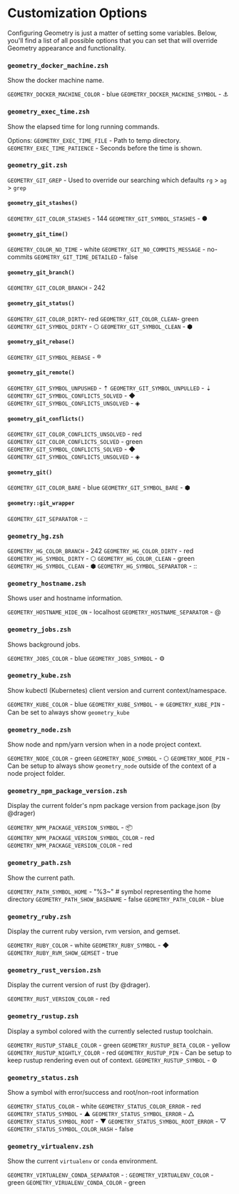 # Customization Options

Configuring Geometry is just a matter of setting some variables. Below, you'll find a list of all possible options that you can set that will override Geometry appearance and functionality.


### `geometry_docker_machine.zsh`

Show the docker machine name.

`GEOMETRY_DOCKER_MACHINE_COLOR` - blue
`GEOMETRY_DOCKER_MACHINE_SYMBOL` - ⚓

### `geometry_exec_time.zsh`

Show the elapsed time for long running commands.

Options:
`GEOMETRY_EXEC_TIME_FILE` - Path to temp directory.
`GEOMETRY_EXEC_TIME_PATIENCE` - Seconds before the time is shown.

### `geometry_git.zsh`

`GEOMETRY_GIT_GREP` - Used to override our searching which defaults `rg` > `ag` > `grep`

#### `geometry_git_stashes()`
`GEOMETRY_GIT_COLOR_STASHES` - 144
`GEOMETRY_GIT_SYMBOL_STASHES` - ●

#### `geometry_git_time()`
`GEOMETRY_COLOR_NO_TIME` - white 
`GEOMETRY_GIT_NO_COMMITS_MESSAGE` - no-commits
`GEOMETRY_GIT_TIME_DETAILED` - false

#### `geometry_git_branch()`
`GEOMETRY_GIT_COLOR_BRANCH` - 242

#### `geometry_git_status()`
`GEOMETRY_GIT_COLOR_DIRTY`- red
`GEOMETRY_GIT_COLOR_CLEAN`- green
`GEOMETRY_GIT_SYMBOL_DIRTY` - ⬡
`GEOMETRY_GIT_SYMBOL_CLEAN` - ⬢

#### `geometry_git_rebase()`
`GEOMETRY_GIT_SYMBOL_REBASE` - ®

#### `geometry_git_remote() `
`GEOMETRY_GIT_SYMBOL_UNPUSHED` - ⇡
`GEOMETRY_GIT_SYMBOL_UNPULLED` - ⇣
`GEOMETRY_GIT_SYMBOL_CONFLICTS_SOLVED` - ◆
`GEOMETRY_GIT_SYMBOL_CONFLICTS_UNSOLVED` - ◈

#### `geometry_git_conflicts()`
`GEOMETRY_GIT_COLOR_CONFLICTS_UNSOLVED` - red
`GEOMETRY_GIT_COLOR_CONFLICTS_SOLVED` - green
`GEOMETRY_GIT_SYMBOL_CONFLICTS_SOLVED` - ◆
`GEOMETRY_GIT_SYMBOL_CONFLICTS_UNSOLVED` - ◈

#### `geometry_git()`
`GEOMETRY_GIT_COLOR_BARE` - blue
`GEOMETRY_GIT_SYMBOL_BARE` - ⬢

#### `geometry::git_wrapper`
`GEOMETRY_GIT_SEPARATOR` - ::

### `geometry_hg.zsh`

`GEOMETRY_HG_COLOR_BRANCH` - 242
`GEOMETRY_HG_COLOR_DIRTY` - red
`GEOMETRY_HG_SYMBOL_DIRTY` - ⬡
`GEOMETRY_HG_COLOR_CLEAN` - green
`GEOMETRY_HG_SYMBOL_CLEAN` - ⬢
`GEOMETRY_HG_SYMBOL_SEPARATOR` - ::

### `geometry_hostname.zsh`

Shows user and hostname information.

`GEOMETRY_HOSTNAME_HIDE_ON` - localhost
`GEOMETRY_HOSTNAME_SEPARATOR` - @

### `geometry_jobs.zsh`

Shows background jobs.

`GEOMETRY_JOBS_COLOR` - blue
`GEOMETRY_JOBS_SYMBOL` - ⚙

### `geometry_kube.zsh`

Show kubectl (Kubernetes) client version and current context/namespace.

`GEOMETRY_KUBE_COLOR` - blue
`GEOMETRY_KUBE_SYMBOL` - ⎈
`GEOMETRY_KUBE_PIN` - Can be set to always show `geometry_kube`

### `geometry_node.zsh`

Show node and npm/yarn version when in a node project context.

`GEOMETRY_NODE_COLOR` - green 
`GEOMETRY_NODE_SYMBOL` - ⬡
`GEOMETRY_NODE_PIN` - Can be setup to always show `geometry_node` outside of the context of a node project folder.

### `geometry_npm_package_version.zsh`

Display the current folder's npm package version from package.json (by @drager)

`GEOMETRY_NPM_PACKAGE_VERSION_SYMBOL` - 📦
`GEOMETRY_NPM_PACKAGE_VERSION_SYMBOL_COLOR` - red
`GEOMETRY_NPM_PACKAGE_VERSION_COLOR` - red

### `geometry_path.zsh`

Show the current path.

`GEOMETRY_PATH_SYMBOL_HOME` - "%3~"   # symbol representing the home directory
`GEOMETRY_PATH_SHOW_BASENAME` - false
`GEOMETRY_PATH_COLOR` - blue

### `geometry_ruby.zsh`

Display the current ruby version, rvm version, and gemset.

`GEOMETRY_RUBY_COLOR` - white
`GEOMETRY_RUBY_SYMBOL` - ◆
`GEOMETRY_RUBY_RVM_SHOW_GEMSET` - true

### `geometry_rust_version.zsh`

Display the current version of rust (by @drager).

`GEOMETRY_RUST_VERSION_COLOR` - red

### `geometry_rustup.zsh`

Display a symbol colored with the currently selected rustup toolchain.

`GEOMETRY_RUSTUP_STABLE_COLOR` - green
`GEOMETRY_RUSTUP_BETA_COLOR` - yellow
`GEOMETRY_RUSTUP_NIGHTLY_COLOR` - red
`GEOMETRY_RUSTUP_PIN` - Can be setup to keep rustup rendering even out of context.
`GEOMETRY_RUSTUP_SYMBOL` - ⚙

### `geometry_status.zsh`

Show a symbol with error/success and root/non-root information

`GEOMETRY_STATUS_COLOR` - white
`GEOMETRY_STATUS_COLOR_ERROR` - red
`GEOMETRY_STATUS_SYMBOL` - ▲
`GEOMETRY_STATUS_SYMBOL_ERROR` - △
`GEOMETRY_STATUS_SYMBOL_ROOT` - ▼
`GEOMETRY_STATUS_SYMBOL_ROOT_ERROR` - ▽
`GEOMETRY_STATUS_SYMBOL_COLOR_HASH` - false

### `geometry_virtualenv.zsh`

Show the current `virtualenv` or `conda` environment.

`GEOMETRY_VIRTUALENV_CONDA_SEPARATOR` - :
`GEOMETRY_VIRTUALENV_COLOR` - green
`GEOMETRY_VIRUALENV_CONDA_COLOR` - green
